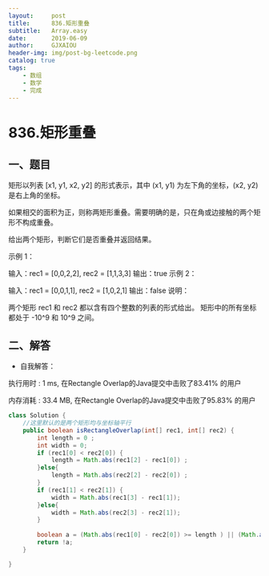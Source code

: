```yaml
---
layout:     post
title:      836.矩形重叠
subtitle:   Array.easy
date:       2019-06-09
author:     GJXAIOU
header-img: img/post-bg-leetcode.png
catalog: true
tags:
    - 数组
	- 数学
	- 完成 
---
```

# 836.矩形重叠


## 一、题目

矩形以列表 [x1, y1, x2, y2] 的形式表示，其中 (x1, y1) 为左下角的坐标，(x2, y2) 是右上角的坐标。

如果相交的面积为正，则称两矩形重叠。需要明确的是，只在角或边接触的两个矩形不构成重叠。

给出两个矩形，判断它们是否重叠并返回结果。

示例 1：

输入：rec1 = [0,0,2,2], rec2 = [1,1,3,3]
输出：true
示例 2：

输入：rec1 = [0,0,1,1], rec2 = [1,0,2,1]
输出：false
说明：

两个矩形 rec1 和 rec2 都以含有四个整数的列表的形式给出。
矩形中的所有坐标都处于 -10^9 和 10^9 之间。





## 二、解答













- 自我解答：

执行用时 : 1 ms, 在Rectangle Overlap的Java提交中击败了83.41% 的用户

内存消耗 : 33.4 MB, 在Rectangle Overlap的Java提交中击败了95.83% 的用户
```java
class Solution {
    //这里默认的是两个矩形均与坐标轴平行
    public boolean isRectangleOverlap(int[] rec1, int[] rec2) {
        int length = 0 ;
        int width = 0;
        if (rec1[0] < rec2[0]) {
            length = Math.abs(rec1[2] - rec1[0]) ;
        }else{
            length = Math.abs(rec2[2] - rec2[0]) ;
        }
        if (rec1[1] < rec2[1]) {
            width = Math.abs(rec1[3] - rec1[1]);
        }else{
            width = Math.abs(rec2[3] - rec2[1]);
        }
        
        boolean a = (Math.abs(rec1[0] - rec2[0]) >= length ) || (Math.abs(rec1[1] - rec2[1]) >= width);   
        return !a;
    }

}
```


